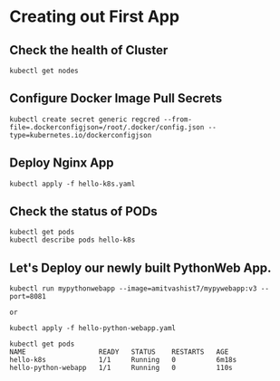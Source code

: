 # Creating out First App

## Check the health of Cluster
```
kubectl get nodes 
```

## Configure Docker Image Pull Secrets
```
kubectl create secret generic regcred --from-file=.dockerconfigjson=/root/.docker/config.json --type=kubernetes.io/dockerconfigjson

```


## Deploy Nginx App
```
kubectl apply -f hello-k8s.yaml
```

## Check the status of PODs 
```  
kubectl get pods 
kubectl describe pods hello-k8s
```

## Let's Deploy our newly built PythonWeb App.
```
kubectl run mypythonwebapp --image=amitvashist7/mypywebapp:v3 --port=8081

or 

kubectl apply -f hello-python-webapp.yaml
```
```
kubectl get pods
NAME                  READY   STATUS    RESTARTS   AGE
hello-k8s             1/1     Running   0          6m18s
hello-python-webapp   1/1     Running   0          110s
```
